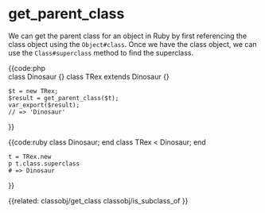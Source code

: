 # get_parent_class

We can get the parent class for an object in Ruby by first referencing the
class object using the `Object#class`. Once we have the class object, we
can use the `Class#superclass` method to find the superclass.


{{code:php        
    class Dinosaur {}
    class TRex extends Dinosaur {}

    $t = new TRex;
    $result = get_parent_class($t);
    var_export($result);
    // => 'Dinosaur'
}}


{{code:ruby
    class Dinosaur; end
    class TRex < Dinosaur; end

    t = TRex.new
    p t.class.superclass
    # => Dinosaur
}}


{{related:
    classobj/get_class
    classobj/is_subclass_of
}}

